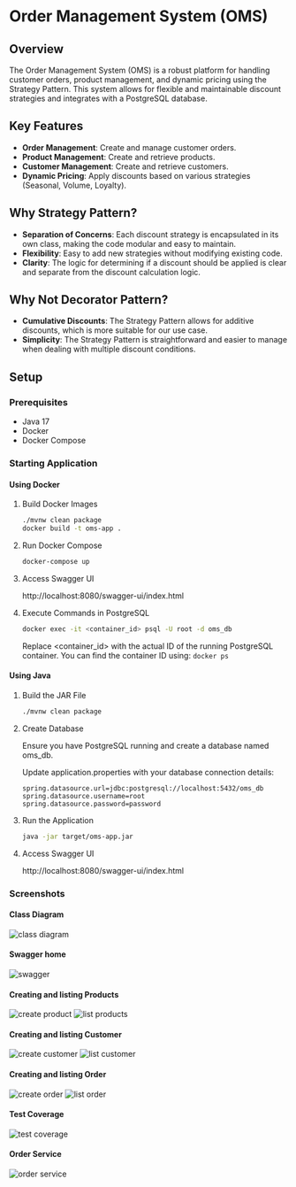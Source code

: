 # Order Management System (OMS)

## Overview

The Order Management System (OMS) is a robust platform for handling customer orders, product management, and dynamic pricing using the Strategy Pattern. This system allows for flexible and maintainable discount strategies and integrates with a PostgreSQL database.

## Key Features

- **Order Management**: Create and manage customer orders.
- **Product Management**: Create and retrieve products.
- **Customer Management**: Create and retrieve customers.
- **Dynamic Pricing**: Apply discounts based on various strategies (Seasonal, Volume, Loyalty).

## Why Strategy Pattern?

- **Separation of Concerns**: Each discount strategy is encapsulated in its own class, making the code modular and easy to maintain.
- **Flexibility**: Easy to add new strategies without modifying existing code.
- **Clarity**: The logic for determining if a discount should be applied is clear and separate from the discount calculation logic.

## Why Not Decorator Pattern?

- **Cumulative Discounts**: The Strategy Pattern allows for additive discounts, which is more suitable for our use case.
- **Simplicity**: The Strategy Pattern is straightforward and easier to manage when dealing with multiple discount conditions.

## Setup

### Prerequisites

- Java 17
- Docker
- Docker Compose

### Starting Application
#### Using Docker
1. Build Docker Images
    ```bash
    ./mvnw clean package
    docker build -t oms-app .
    ```
2. Run Docker Compose
    ```bash
    docker-compose up
    ```

3. Access Swagger UI

    http://localhost:8080/swagger-ui/index.html

4. Execute Commands in PostgreSQL

    ```bash
    docker exec -it <container_id> psql -U root -d oms_db
   ```
    
    Replace <container_id> with the actual ID of the running PostgreSQL container. You can find the container ID using:
    `docker ps`

#### Using Java
1. Build the JAR File
    ```bash
    ./mvnw clean package
    ```
2. Create Database

    Ensure you have PostgreSQL running and create a database named oms_db.
    
    Update application.properties with your database connection details:
    ```properties
    spring.datasource.url=jdbc:postgresql://localhost:5432/oms_db
    spring.datasource.username=root
    spring.datasource.password=password
    ```
3. Run the Application
    ```bash
    java -jar target/oms-app.jar
    ```
4. Access Swagger UI
    
    http://localhost:8080/swagger-ui/index.html

### Screenshots
#### Class Diagram
![class diagram](screenshots/ClassDiagram.svg)

#### Swagger home
![swagger](screenshots/swagger_home.png)

#### Creating and listing Products
![create product](screenshots/create_product.png) 
![list products](screenshots/list_product.png)

#### Creating and listing Customer
![create customer](screenshots/create_customer.png)
![list customer](screenshots/list_customer.png)

#### Creating and listing Order
![create order](screenshots/create_order.png)
![list order](screenshots/list_order.png)

#### Test Coverage
![test coverage](screenshots/coverage.png)

#### Order Service
![order service](screenshots/UMLDiagram_order.png)
